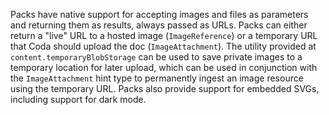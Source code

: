 Packs have native support for accepting images and files as parameters and returning them as results, always passed as URLs. Packs can either return a "live" URL to a hosted image (`ImageReference`) or a temporary URL that Coda should upload the doc (`ImageAttachment`). The utility provided at `content.temporaryBlobStorage` can be used to save private images to a temporary location for later upload, which can be used in conjunction with the `ImageAttachment` hint type to permanently ingest an image resource using the temporary URL. Packs also provide support for embedded SVGs, including support for dark mode.
